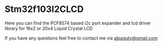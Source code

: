 # Stm32f103I2CLCD
Here you can find the PCF8574 based i2c port expander and lcd driver library for 16x2 or 20x4 Liquid Crystal LCD

If you have any questions feel free to contact me via alpaguty@gmail.com
